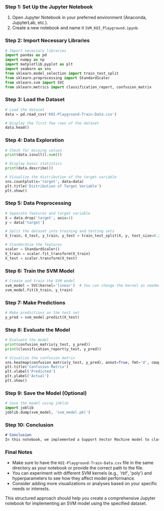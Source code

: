 ### Step 1: Set Up the Jupyter Notebook

1. Open Jupyter Notebook in your preferred environment (Anaconda, JupyterLab, etc.).
2. Create a new notebook and name it `SVM_KOI_Playground.ipynb`.

### Step 2: Import Necessary Libraries

```python
# Import necessary libraries
import pandas as pd
import numpy as np
import matplotlib.pyplot as plt
import seaborn as sns
from sklearn.model_selection import train_test_split
from sklearn.preprocessing import StandardScaler
from sklearn.svm import SVC
from sklearn.metrics import classification_report, confusion_matrix
```

### Step 3: Load the Dataset

```python
# Load the dataset
data = pd.read_csv('KOI-Playground-Train-Data.csv')

# Display the first few rows of the dataset
data.head()
```

### Step 4: Data Exploration

```python
# Check for missing values
print(data.isnull().sum())

# Display basic statistics
print(data.describe())

# Visualize the distribution of the target variable
sns.countplot(x='target', data=data)
plt.title('Distribution of Target Variable')
plt.show()
```

### Step 5: Data Preprocessing

```python
# Separate features and target variable
X = data.drop('target', axis=1)
y = data['target']

# Split the dataset into training and testing sets
X_train, X_test, y_train, y_test = train_test_split(X, y, test_size=0.2, random_state=42)

# Standardize the features
scaler = StandardScaler()
X_train = scaler.fit_transform(X_train)
X_test = scaler.transform(X_test)
```

### Step 6: Train the SVM Model

```python
# Create and train the SVM model
svm_model = SVC(kernel='linear')  # You can change the kernel as needed
svm_model.fit(X_train, y_train)
```

### Step 7: Make Predictions

```python
# Make predictions on the test set
y_pred = svm_model.predict(X_test)
```

### Step 8: Evaluate the Model

```python
# Evaluate the model
print(confusion_matrix(y_test, y_pred))
print(classification_report(y_test, y_pred))

# Visualize the confusion matrix
sns.heatmap(confusion_matrix(y_test, y_pred), annot=True, fmt='d', cmap='Blues')
plt.title('Confusion Matrix')
plt.xlabel('Predicted')
plt.ylabel('Actual')
plt.show()
```

### Step 9: Save the Model (Optional)

```python
# Save the model using joblib
import joblib
joblib.dump(svm_model, 'svm_model.pkl')
```

### Step 10: Conclusion

```markdown
# Conclusion
In this notebook, we implemented a Support Vector Machine model to classify the KOI dataset. We explored the data, preprocessed it, trained the model, and evaluated its performance. Further improvements can be made by tuning hyperparameters and exploring different kernels.
```

### Final Notes

- Make sure to have the `KOI-Playground-Train-Data.csv` file in the same directory as your notebook or provide the correct path to the file.
- You can experiment with different SVM kernels (e.g., 'rbf', 'poly') and hyperparameters to see how they affect model performance.
- Consider adding more visualizations or analyses based on your specific needs or interests.

This structured approach should help you create a comprehensive Jupyter notebook for implementing an SVM model using the specified dataset.